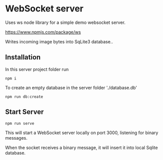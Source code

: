 # WebSocket server

Uses ws node library for a simple demo websocket server.

https://www.npmjs.com/package/ws

Writes incoming image bytes into SqLite3 database..


## Installation

In this server project folder run

```
npm i

```

To create an empty database in the server folder './database.db'

```
npm run db:create

```


## Start Server

```
npm run serve

```

This will start a WebSocket server locally on port 3000, listening for binary messages.

When the socket receives a binary message, it will insert it into local Sqlite database.


